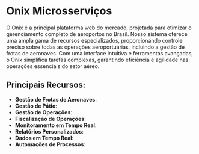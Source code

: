 # Onix Microsserviços

O Onix é a principal plataforma web do mercado, projetada para otimizar o
gerenciamento completo de aeroportos no Brasil. Nosso sistema oferece uma
ampla gama de recursos especializados, proporcionando controle preciso sobre
todas as operações aeroportuárias, incluindo a gestão de frotas de aeronaves.
Com uma interface intuitiva e ferramentas avançadas, o Onix simplifica tarefas
complexas, garantindo eficiência e agilidade nas operações essenciais do setor
aéreo.

## Principais Recursos:

- **Gestão de Frotas de Aeronaves**:
- **Gestão de Pátio**:
- **Gestão de Operações**:
- **Fiscalização de Operações**:
- **Monitoramento em Tempo Real**:
- **Relatórios Personalizados**:
- **Dados em Tempo Real**:
- **Automações de Processos**:
